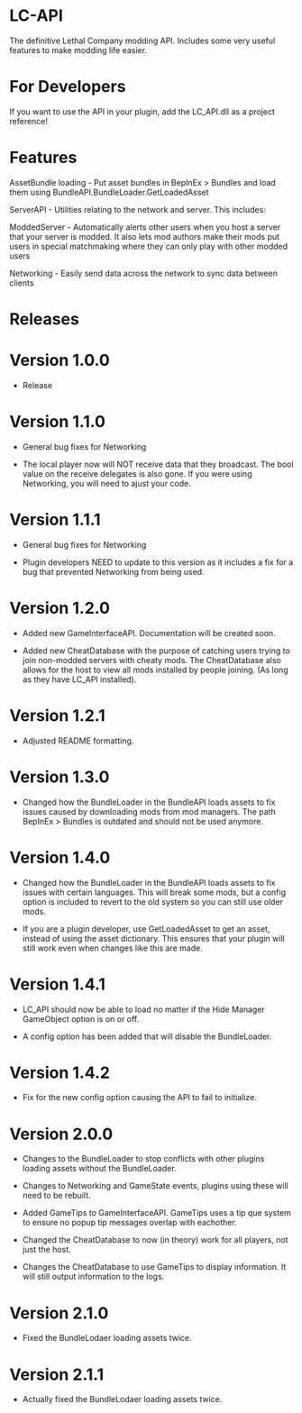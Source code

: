 # LC-API
The definitive Lethal Company modding API. Includes some very useful features to make modding life easier.

# For Developers
If you want to use the API in your plugin, add the LC_API.dll as a project reference!

# Features
AssetBundle loading - Put asset bundles in BepInEx > Bundles and load them using BundleAPI.BundleLoader.GetLoadedAsset

ServerAPI - Utilities relating to the network and server. This includes:

ModdedServer - Automatically alerts other users when you host a server that your server is modded. 
It also lets mod authors make their mods put users in special matchmaking where they can only play with other modded users

Networking - Easily send data across the network to sync data between clients

# Releases

# Version 1.0.0
- Release

# Version 1.1.0
- General bug fixes for Networking

- The local player now will NOT receive data that they broadcast. The bool value on the receive delegates is also gone. If you were using Networking, you will need to ajust your code.

# Version 1.1.1
- General bug fixes for Networking

- Plugin developers NEED to update to this version as it includes a fix for a bug that prevented Networking from being used.

# Version 1.2.0
- Added new GameInterfaceAPI. Documentation will be created soon.

- Added new CheatDatabase with the purpose of catching users trying to join non-modded servers with cheaty mods. The CheatDatabase also allows for the host to view all mods installed by people joining. (As long as they have LC_API installed).

# Version 1.2.1
- Adjusted README formatting.

# Version 1.3.0
- Changed how the BundleLoader in the BundleAPI loads assets to fix issues caused by downloading mods from mod managers. The path BepInEx > Bundles is outdated and should not be used anymore.

# Version 1.4.0
- Changed how the BundleLoader in the BundleAPI loads assets to fix issues with certain languages. This will break some mods, but a config option is included to revert to the old system so you can still use older mods.

- If you are a plugin developer, use GetLoadedAsset to get an asset, instead of using the asset dictionary. This ensures that your plugin will still work even when changes like this are made.

# Version 1.4.1
- LC_API should now be able to load no matter if the Hide Manager GameObject option is on or off.

- A config option has been added that will disable the BundleLoader.

# Version 1.4.2
- Fix for the new config option causing the API to fail to initialize.

# Version 2.0.0
- Changes to the BundleLoader to stop conflicts with other plugins loading assets without the BundleLoader.

- Changes to Networking and GameState events, plugins using these will need to be rebuilt.

- Added GameTips to GameInterfaceAPI. GameTips uses a tip que system to ensure no popup tip messages overlap with eachother.

- Changed the CheatDatabase to now (in theory) work for all players, not just the host.

- Changes the CheatDatabase to use GameTips to display information. It will still output information to the logs.

# Version 2.1.0
- Fixed the BundleLodaer loading assets twice.

# Version 2.1.1
- Actually fixed the BundleLodaer loading assets twice.




